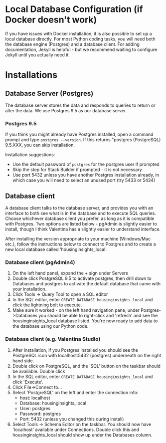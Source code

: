 # Local Database Configuration (if Docker doesn't work)

If you have issues with Docker installation, it is also possible to set up a local database directly. For most Python coding tasks, you will need both the database engine (Postgres) and a database client. For adding documentation, Jekyll is helpful - but we recommend waiting to configure Jekyll until you actually need it. 

# Installations

## Database Server (Postgres)
The database server stores the data and responds to queries to return or alter the data. We use Postgres 9.5 as our database server. 

### Postgres 9.5
If you think you might already have Postgres installed, open
a command prompt and type `postgres --version`. If this returns "postgres
(PostgreSQL) 9.5.XXX, you can skip installation. 

Installation suggestions: 

* Use the default password of `postgres` for the postgres user if prompted 
* Skip the step for Stack Builder if prompted - it is not necessary 
* Use port 5432 unless you have another Postgres installation already, in which case you
will need to select an unused port (try 5433 or 5434)

## Database client
A database client talks to the database server, and provides you with an interface to both see what is in the database and to execute SQL queries. Choose whichever database client you prefer, as long as it is compatible with Postgres. Two options are listed below - pgAdmin is slightly easier to install, though I think Valentina has a slightly easier to understand interface. 

After installing the version appropriate to your machine (Windows/Mac etc.), follow the instructions below to connect to Postgres and to create a new local database called 'housinginsights_local'. 

### Database client (pgAdmin4)

1) On the left hand panel, expand the + sign under Servers
2) Double click PostgreSQL 9.5 to activate postgres, then drill down to Databases and postgres to activate the default database that came with your installation.
3) Click Tools -> Query Tool to open a SQL editor
4) In the SQL editor, enter `CREATE DATABASE housinginsights_local` and click the lightning bolt to execute.
5) Make sure it worked - on the left hand navigation pane, under Postgres->Databases you should be able to right-click and 'refresh' and see the housinginsights_local database listed. You're now ready to add data to the database using our Python code. 

### Database client (e.g. Valentina Studio)

1) After installation, if you Postgres installed you should see the PostgreSQL icon with localhost:5432 (postgres) underneath on the right hand side. 
2) Double click on PostgreSQL, and the 'SQL' button on the taskbar should be available. Double click
3) In the SQL editor, enter `CREATE DATABASE housinginsights_local` and click 'Execute'.
4) Click File->Connect to...
5) Select 'PostgreSQL' on the left and enter the connection info:
    * host: localhost
    * Database: housinginsights_local
    * User: postgres
    * Password: postgres
    * Port: 5432  (unless you changed this during install)
6) Select Tools -> Schema Editor on the taskbar. You should now have 'localhost' available under Connections. Double click this and housinginsights_local should show up under the Databases column.


